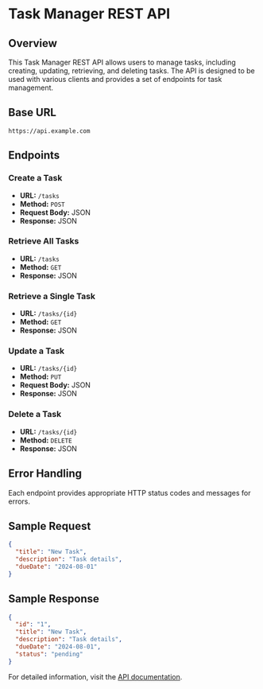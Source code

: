 
# Task Manager REST API

## Overview
This Task Manager REST API allows users to manage tasks, including creating, updating, retrieving, and deleting tasks. The API is designed to be used with various clients and provides a set of endpoints for task management.

## Base URL
`https://api.example.com`

## Endpoints

### Create a Task
- **URL:** `/tasks`
- **Method:** `POST`
- **Request Body:** JSON
- **Response:** JSON

### Retrieve All Tasks
- **URL:** `/tasks`
- **Method:** `GET`
- **Response:** JSON

### Retrieve a Single Task
- **URL:** `/tasks/{id}`
- **Method:** `GET`
- **Response:** JSON

### Update a Task
- **URL:** `/tasks/{id}`
- **Method:** `PUT`
- **Request Body:** JSON
- **Response:** JSON

### Delete a Task
- **URL:** `/tasks/{id}`
- **Method:** `DELETE`
- **Response:** JSON

## Error Handling
Each endpoint provides appropriate HTTP status codes and messages for errors.

## Sample Request
```json
{
  "title": "New Task",
  "description": "Task details",
  "dueDate": "2024-08-01"
}
```

## Sample Response
```json
{
  "id": "1",
  "title": "New Task",
  "description": "Task details",
  "dueDate": "2024-08-01",
  "status": "pending"
}
```


For detailed information, visit the [API documentation](https://documenter.getpostman.com/view/37336034/2sA3kdAcpR).
